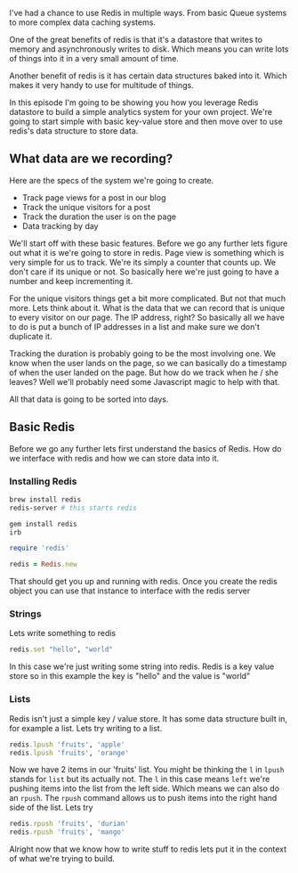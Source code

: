 I've had a chance to use Redis in multiple ways. From basic Queue systems to more complex data caching systems.

One of the great benefits of redis is that it's a datastore that writes to memory and asynchronously writes to disk. Which means you can write lots of things into it in a very small amount of time.

Another benefit of redis is it has certain data structures baked into it. Which makes it very handy to use for multitude of things.

In this episode I'm going to be showing you how you leverage Redis datastore to build a simple analytics system for your own project. We're going to start simple with basic key-value store and then move over to use redis's data structure to store data.

## What data are we recording?

Here are the specs of the system we're going to create.

+ Track page views for a post in our blog
+ Track the unique visitors for a post
+ Track the duration the user is on the page
+ Data tracking by day

We'll start off with these basic features. Before we go any further lets figure out what it is we're going to store in redis. Page view is something which is very simple for us to track. We're its simply a counter that counts up. We don't care if its unique or not. So basically here we're just going to have a number and keep incrementing it.

For the unique visitors things get a bit more complicated. But not that much more. Lets think about it. What is the data that we can record that is unique to every visitor on our page. The IP address, right? So basically all we have to do is put a bunch of IP addresses in a list and make sure we don't duplicate it. 

Tracking the duration is probably going to be the most involving one. We know when the user lands on the page, so we can basically do a timestamp of when the user landed on the page. But how do we track when he / she leaves? Well we'll probably need some Javascript magic to help with that.

All that data is going to be sorted into days.

## Basic Redis

Before we go any further lets first understand the basics of Redis. How do we interface with redis and how we can store data into it.

### Installing Redis

```bash
brew install redis
redis-server # this starts redis
```

```bash
gem install redis
irb
```

```ruby
require 'redis'

redis = Redis.new
```

That should get you up and running with redis. Once you create the redis object you can use that instance to interface with the redis server

### Strings

Lets write something to redis

```ruby
redis.set "hello", "world"
```

In this case we're just writing some string into redis. Redis is a key value store so in this example the key is "hello" and the value is "world"

### Lists

Redis isn't just a simple key / value store. It has some data structure built in, for example a list. Lets try writing to a list.

```ruby
redis.lpush 'fruits', 'apple'
redis.lpush 'fruits', 'orange'
```

Now we have 2 items in our 'fruits' list. You might be thinking the `l` in `lpush` stands for `list` but its actually not. The `l` in this case means `left` we're pushing items into the list from the left side. Which means we can also do an `rpush`. The `rpush` command allows us to push items into the right hand side of the list. Lets try

```ruby
redis.rpush 'fruits', 'durian'
redis.rpush 'fruits', 'mango'
```

Alright now that we know how to write stuff to redis lets put it in the context of what we're trying to build.